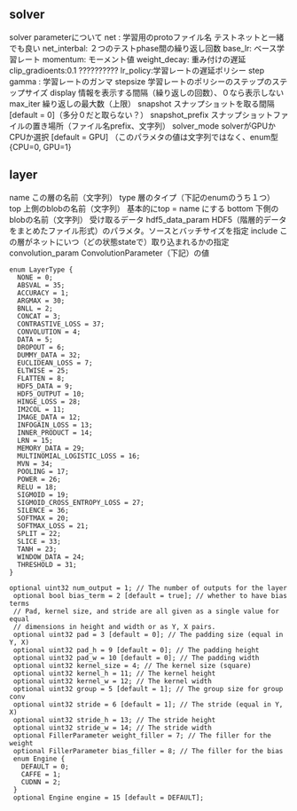 ## solver
solver parameterについて
net : 学習用のprotoファイル名 テストネットと一緒でも良い
net_interbal: ２つのテストphase間の繰り返し回数
base_lr: ベース学習レート
momentum: モーメント値
weight_decay: 重み付けの遅延
clip_gradioents:0.1 ??????????
lr_policy:学習レートの遅延ポリシー step
gamma : 学習レートのガンマ
stepsize 学習レートのポリシーのステップのステップサイズ
display 情報を表示する間隔（繰り返しの回数）、０なら表示しない
max_iter 繰り返しの最大数（上限）
snapshot スナップショットを取る間隔 [default = 0]（多分０だと取らない？）
snapshot_prefix  スナップショットファイルの置き場所（ファイル名prefix、文字列）
solver_mode solverがGPUかCPUか選択 [default = GPU] （このパラメタの値は文字列ではなく、enum型{CPU=0, GPU=1}


## layer
name  この層の名前（文字列）
type 層のタイプ（下記のenumのうち１つ）
top 上側のblobの名前（文字列） 基本的にtop = name にする
bottom 下側のblobの名前（文字列） 受け取るデータ
hdf5_data_param HDF5（階層的データをまとめたファイル形式）のパラメタ。ソースとバッチサイズを指定
include この層がネットにいつ（どの状態stateで）取り込まれるかの指定
convolution_param ConvolutionParameter（下記）の値

```
enum LayerType {
  NONE = 0;
  ABSVAL = 35;
  ACCURACY = 1;
  ARGMAX = 30;
  BNLL = 2;
  CONCAT = 3;
  CONTRASTIVE_LOSS = 37;
  CONVOLUTION = 4;
  DATA = 5;
  DROPOUT = 6;
  DUMMY_DATA = 32;
  EUCLIDEAN_LOSS = 7;
  ELTWISE = 25;
  FLATTEN = 8;
  HDF5_DATA = 9;
  HDF5_OUTPUT = 10;
  HINGE_LOSS = 28;
  IM2COL = 11;
  IMAGE_DATA = 12;
  INFOGAIN_LOSS = 13;
  INNER_PRODUCT = 14;
  LRN = 15;
  MEMORY_DATA = 29;
  MULTINOMIAL_LOGISTIC_LOSS = 16;
  MVN = 34;
  POOLING = 17;
  POWER = 26;
  RELU = 18;
  SIGMOID = 19;
  SIGMOID_CROSS_ENTROPY_LOSS = 27;
  SILENCE = 36;
  SOFTMAX = 20;
  SOFTMAX_LOSS = 21;
  SPLIT = 22;
  SLICE = 33;
  TANH = 23;
  WINDOW_DATA = 24;
  THRESHOLD = 31;
}
```


```
optional uint32 num_output = 1; // The number of outputs for the layer
 optional bool bias_term = 2 [default = true]; // whether to have bias terms
 // Pad, kernel size, and stride are all given as a single value for equal
 // dimensions in height and width or as Y, X pairs.
 optional uint32 pad = 3 [default = 0]; // The padding size (equal in Y, X)
 optional uint32 pad_h = 9 [default = 0]; // The padding height
 optional uint32 pad_w = 10 [default = 0]; // The padding width
 optional uint32 kernel_size = 4; // The kernel size (square)
 optional uint32 kernel_h = 11; // The kernel height
 optional uint32 kernel_w = 12; // The kernel width
 optional uint32 group = 5 [default = 1]; // The group size for group conv
 optional uint32 stride = 6 [default = 1]; // The stride (equal in Y, X)
 optional uint32 stride_h = 13; // The stride height
 optional uint32 stride_w = 14; // The stride width
 optional FillerParameter weight_filler = 7; // The filler for the weight
 optional FillerParameter bias_filler = 8; // The filler for the bias
 enum Engine {
   DEFAULT = 0;
   CAFFE = 1;
   CUDNN = 2;
 }
 optional Engine engine = 15 [default = DEFAULT];
```
